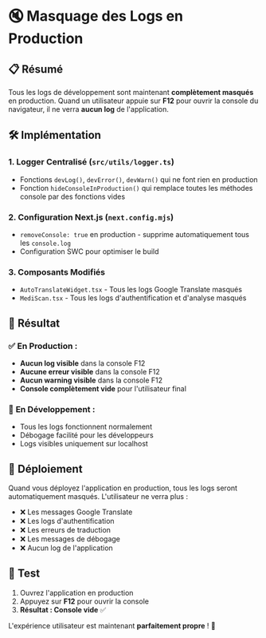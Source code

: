 # 🔇 Masquage des Logs en Production

## 📋 Résumé
Tous les logs de développement sont maintenant **complètement masqués** en production. Quand un utilisateur appuie sur **F12** pour ouvrir la console du navigateur, il ne verra **aucun log** de l'application.

## 🛠️ Implémentation

### 1. **Logger Centralisé** (`src/utils/logger.ts`)
- Fonctions `devLog()`, `devError()`, `devWarn()` qui ne font rien en production
- Fonction `hideConsoleInProduction()` qui remplace toutes les méthodes console par des fonctions vides

### 2. **Configuration Next.js** (`next.config.mjs`)
- `removeConsole: true` en production - supprime automatiquement tous les `console.log`
- Configuration SWC pour optimiser le build

### 3. **Composants Modifiés**
- `AutoTranslateWidget.tsx` - Tous les logs Google Translate masqués
- `MediScan.tsx` - Tous les logs d'authentification et d'analyse masqués

## 🎯 Résultat

### ✅ **En Production :**
- **Aucun log visible** dans la console F12
- **Aucune erreur visible** dans la console F12
- **Aucun warning visible** dans la console F12
- **Console complètement vide** pour l'utilisateur final

### 🔧 **En Développement :**
- Tous les logs fonctionnent normalement
- Débogage facilité pour les développeurs
- Logs visibles uniquement sur localhost

## 🚀 Déploiement
Quand vous déployez l'application en production, tous les logs seront automatiquement masqués. L'utilisateur ne verra plus :
- ❌ Les messages Google Translate
- ❌ Les logs d'authentification
- ❌ Les erreurs de traduction
- ❌ Les messages de débogage
- ❌ Aucun log de l'application

## 📱 Test
1. Ouvrez l'application en production
2. Appuyez sur **F12** pour ouvrir la console
3. **Résultat : Console vide** ✅

L'expérience utilisateur est maintenant **parfaitement propre** ! 🎉
